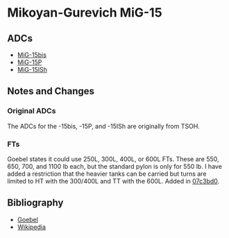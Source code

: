 # Mikoyan-Gurevich MiG-15

## ADCs

- [MiG-15bis](MiG-15bis.json)
- [MiG-15P](MiG-15P.json)
- [MiG-15ISh](MiG-15ISh.json)

## Notes and Changes

### Original ADCs

The ADCs for the -15bis, -15P, and -15ISh are originally from TSOH.

### FTs

Goebel states it could use 250L, 300L, 400L, or 600L FTs. These are 550, 650, 700, and 1100 lb each, but the standard pylon is only for 550 lb. I have added a restriction that the heavier tanks can be carried but turns are limited to HT with the 300/400L and TT with the 600L. Added in [07c3bd0](https://github.com/alanwatsonforster/apxo/commit/07c3bd00f04050fffff80aca8ff9cbdee6edf7ce).

## Bibliography

- [Goebel](https://www.airvectors.net/avmig15_1.html)
- [Wikipedia](https://en.wikipedia.org/wiki/Mikoyan-Gurevich_MiG-15)
